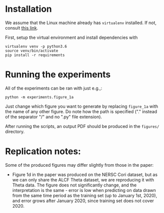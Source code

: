 # Installation
We assume that the Linux machine already has `virtualenv` installed.
If not, consult [this link](https://virtualenv.pypa.io/en/latest/installation.html).

First, setup the virtual environment and install dependencies with
```
virtualenv venv -p python3.6
source venv/bin/activate 
pip install -r requirements 
```

# Running the experiments
All of the experiments can be ran with just e.g.,:
```
python -m experiments.figure_1a
```
Just change which figure you want to generate by replacing `figure_1a` with the name of any other figure.
Do note how the path is specified ("." instead of the separator "/" and no ".py" file extension).

After running the scripts, an output PDF should be produced in the `figures/` directory.


# Replication notes:
Some of the produced figures may differ slightly from those in the paper:

* Figure 1d in the paper was produced on the NERSC Cori dataset, but as we can only share the ALCF Theta dataset, we are reproducing it with Theta data. The figure does not significantly change, and the interpretation is the same - error is low when predicting on data drawn from the same time period as the training set (up to January 1st, 2020), and error grows after January 2020, since training set does not cover 2020.
